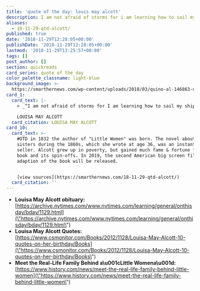 ```yaml
---
title: 'quote of the day: louis may alcott'
description: I am not afraid of storms for i am learning how to sail my ship.
aliases:
  - 18-11-29-qtd-alcott/
published: true
date: '2018-11-29T12:28:05+00:00'
publishDate: '2018-11-29T12:28:05+00:00'
lastmod: '2018-11-29T13:25:57+00:00'
tags: []
post_author: []
section: quickreads
card_series: quote of the day
color_palette_classname: light-blue
background_image: >-
  https://smarthernews.com/wp-content/uploads/2018/03/quino-al-146863-unsplash-scaled.jpg
card_1:
  card_text: |-
    > _“I am not afraid of storms for I am learning how to sail my ship.”_

    LOUISA MAY ALCOTT
  card_citation: LOUISA MAY ALCOTT
card_10:
  card_text: >-
    #OTD in 1832 the author of "Little Women" was born. The novel about four
    sisters during the 1860s, which she wrote at age 36, was an instant best
    seller. Alcott grew up in poverty, but gained much fame & fortune from the
    book and its spin-offs. In 2019, the second American big screen film
    adaption of the book will be released.


    [view sources](https://smarthernews.com/18-11-29-qtd-alcott/)
  card_citation: ''
---
```

*   **Louisa May Alcott obituary:**  
    [https://archive.nytimes.com/www.nytimes.com/learning/general/onthisday/bday/1129.html](\"https://archive.nytimes.com/www.nytimes.com/learning/general/onthisday/bday/1129.html\")
*   **Louisa May Alcott Quotes:**  
    [https://www.csmonitor.com/Books/2012/1128/Louisa-May-Alcott-10-quotes-on-her-birthday/Books](\"https://www.csmonitor.com/Books/2012/1128/Louisa-May-Alcott-10-quotes-on-her-birthday/Books\")
*   **Meet the Real-Life Family Behind a\\u001cLittle Womena\\u001d:**  
    [https://www.history.com/news/meet-the-real-life-family-behind-little-women](\"https://www.history.com/news/meet-the-real-life-family-behind-little-women\")